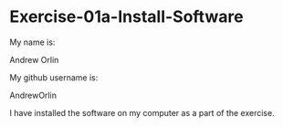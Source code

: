 # Exercise-01a-Install-Software
My name is:

Andrew Orlin

My github username is:

AndrewOrlin

I have installed the software on my computer as a part of the exercise.
